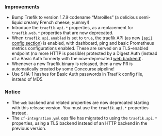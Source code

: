 ### Improvements

- Bump Træfik to version 1.7.9 codename “Maroilles” (a delicious semi-liquid creamy French cheese, yummy!)
- Introduce the `traefik.api.*` properties, as a replacement for `traefik.web.*` properties that are now deprecated.
- When `traefik.api.enabled` is set to `true`, the traefik API (as new [`[api]` config section](https://docs.traefik.io/configuration/api/)) is enabled, with dashboard, ping and basic Prometheus metrics configurations enabled. These are served on a TLS-enabled endpoint (no more HTTP is possible) protected by a Digest Auth (instead of a Basic Auth formerly with the now-deprecated [web backend](https://docs.traefik.io/configuration/backends/web/)).
- Whenever a new Traefik binary is released, then a new PR is automatically created by some Concourse pipeline!
- Use SHA-1 hashes for Basic Auth passwords in Traefik config file, instead of MD5.

### Notice

- The `web` backend and related properties are now deprecated starting with this release version. You must use the `traefik.api.*` properties instead.
- The `cf-integration.yml` ops file has migrated to using the `traefik.api.*` properties, using a TLS backend instead of an HTTP backend in the previous version.
